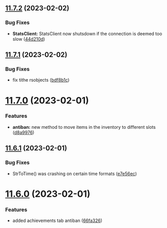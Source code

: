 ## [11.7.2](https://github.com/Torwent/WaspLib/compare/v11.7.1...v11.7.2) (2023-02-02)


### Bug Fixes

* **StatsClient:** StatsClient now shutsdown if the connection is deemed too slow ([44d210d](https://github.com/Torwent/WaspLib/commit/44d210d8af1b6a4c2683758ea6492a30a817acec))



## [11.7.1](https://github.com/Torwent/WaspLib/compare/v11.7.0...v11.7.1) (2023-02-02)


### Bug Fixes

* fix tithe rsobjects ([bdf8b1c](https://github.com/Torwent/WaspLib/commit/bdf8b1cdc0816385587864bc00223af030fbe31d))



# [11.7.0](https://github.com/Torwent/WaspLib/compare/v11.6.1...v11.7.0) (2023-02-01)


### Features

* **antiban:** new method to move items in the inventory to different slots ([d8a9976](https://github.com/Torwent/WaspLib/commit/d8a9976dba538aaa3f1c684ff8a73afddb948922))



## [11.6.1](https://github.com/Torwent/WaspLib/compare/v11.6.0...v11.6.1) (2023-02-01)


### Bug Fixes

* StrToTime() was crashing on certain time formats ([e7e56ec](https://github.com/Torwent/WaspLib/commit/e7e56ecddeca20dba3a5753da1ab253c60d5dab4))



# [11.6.0](https://github.com/Torwent/WaspLib/compare/v11.5.2...v11.6.0) (2023-02-01)


### Features

* added achievements tab antiban ([66fa326](https://github.com/Torwent/WaspLib/commit/66fa32662662e131f7d29d90877e1566d65a6d7c))



